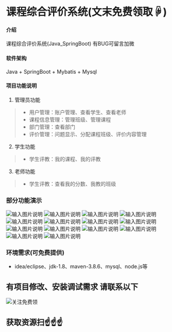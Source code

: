 # 课程综合评价系统(文末免费领取☟)
> 
#### 介绍
课程综合评价系统(Java_SpringBoot)
有BUG可留言加微

#### 软件架构
Java + SpringBoot + Mybatis + Mysql


#### 项目功能说明

1.  管理员功能
> + 用户管理：账户管理、查看学生、查看老师
> + 课程信息管理：管理班级、管理课程
> + 部门管理：查看部门
> + 评价管理：问题显示、分配课程班级、评价内容管理
2.  学生功能
> + 学生评教：我的课程、我的评教
3.  老师功能
> + 学生评教：查看我的分数、我教的班级


### 部分功能演示
![输入图片说明](photo/1-1.png)
![输入图片说明](photo/1-2.png)
![输入图片说明](photo/1-3.png)
![输入图片说明](photo/1-4.png)
![输入图片说明](photo/1-5.png)
![输入图片说明](photo/1-6.png)
![输入图片说明](photo/1-7.png)
![输入图片说明](photo/1-8.png)
![输入图片说明](photo/1-9.png)
![输入图片说明](photo/1-10.png)
![输入图片说明](photo/2-1.png)
![输入图片说明](photo/2-2.png)
![输入图片说明](photo/3-1.png)
![输入图片说明](photo/3-2.png)



### 环境需求(可免费提供)
- idea/eclipse、jdk-1.8、maven-3.8.6、mysql、node.js等


## 有项目修改、安装调试需求 请联系以下
![关注免费领](联系.png)

## 获取资源扫☝☝☝


